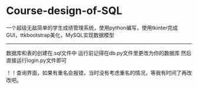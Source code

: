 # Course-design-of-SQL
一个超级无敌简单的学生成绩管理系统，使用python编写，使用tkinter完成GUI，ttkbootstrap美化，MySQL实现数据模型

---
数据库和表的创建在.sql文件中
运行前记得在db.py文件里更改为你的数据库
然后直接运行login.py文件即可

！！查询界面，如果有重名会报错，当时没有考虑重名的情况，等我有时间了再改改吧。

